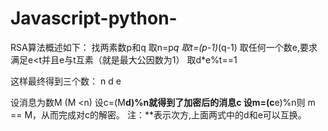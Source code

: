 # Javascript-python-

RSA算法概述如下：
找两素数p和q
取n=p*q
取t=(p-1)*(q-1)
取任何一个数e,要求满足e<t并且e与t互素（就是最大公因数为1）
取d*e%t==1

这样最终得到三个数： n   d   e

设消息为数M (M <n)
设c=(M**d)%n就得到了加密后的消息c
设m=(c**e)%n则 m == M，从而完成对c的解密。
注：**表示次方,上面两式中的d和e可以互换。
